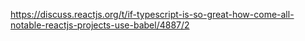 

https://discuss.reactjs.org/t/if-typescript-is-so-great-how-come-all-notable-reactjs-projects-use-babel/4887/2
